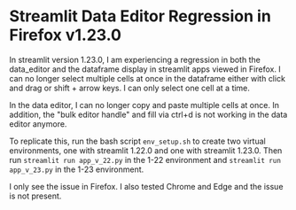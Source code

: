 # Streamlit Data Editor Regression in Firefox v1.23.0

In streamlit version 1.23.0, I am experiencing a regression in both the data_editor and the dataframe display in streamlit apps viewed in Firefox. I can no longer select multiple cells at once in the dataframe either with click and drag or shift + arrow keys. I can only select one cell at a time. 

In the data editor, I can no longer copy and paste multiple cells at once. In addition, the "bulk editor handle" and fill via ctrl+d is not working in the data editor anymore.

To replicate this, run the bash script `env_setup.sh` to create two virtual environments, one with streamlit 1.22.0 and one with streamlit 1.23.0. Then run `streamlit run app_v_22.py` in the 1-22 environment and `streamlit run app_v_23.py` in the 1-23 environment.

I only see the issue in Firefox. I also tested Chrome and Edge and the issue is not present.
